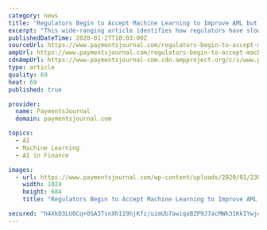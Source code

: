 ```yaml
---
category: news
title: "Regulators Begin to Accept Machine Learning to Improve AML but There Are Major Issues"
excerpt: "This wide-ranging article identifies how regulators have slowly opened up to accept the use of machine learning models as a method of detecting AML activity, yet they remain concerned regarding the models’ lack of transparency. It reviews public comments made by key regulators regarding technology and the need to maintain balance between ..."
publishedDateTime: 2020-01-27T18:03:00Z
sourceUrl: https://www.paymentsjournal.com/regulators-begin-to-accept-machine-learning-to-improve-aml-but-there-are-major-issues/
ampUrl: https://www.paymentsjournal.com/regulators-begin-to-accept-machine-learning-to-improve-aml-but-there-are-major-issues/amp/
cdnAmpUrl: https://www-paymentsjournal-com.cdn.ampproject.org/c/s/www.paymentsjournal.com/regulators-begin-to-accept-machine-learning-to-improve-aml-but-there-are-major-issues/amp/
type: article
quality: 69
heat: 69
published: true

provider:
  name: PaymentsJournal
  domain: paymentsjournal.com

topics:
  - AI
  - Machine Learning
  - AI in Finance

images:
  - url: https://www.paymentsjournal.com/wp-content/uploads/2020/01/2389352-1024x684.jpg
    width: 1024
    height: 684
    title: "Regulators Begin to Accept Machine Learning to Improve AML but There Are Major Issues"

secured: "h4XkO3LUOCq+OSA3TsnXh119hjKfz/uimUb7awiqaBZP9J7acMWk31KkIYwjcKO0mLiMV5V0zLwd87fe36231h79Gfbtg4RnSuI66NyyUAzC1omyGx1UW3/SOprOv7xdmElRiK9AjWO9D1Ey783D/CkoxDmjOz8m7tUAANz5h9Vg3u+GpYscYQj9dY76/0UqkK/hwYC1iZ2YcBLD5thAsepMs2jl29l1L4MaOof4qQVT63vkfXazRdKRM6/CKJEH7zZ/VzqfRgwbcRiSWs4/0ehkErZLNcMf7UKCv8p8CXzBYsMHTjOtOFzHZWsqJXFA;vtZTYQZEVtk92C4mR5bQeA=="
---
```



